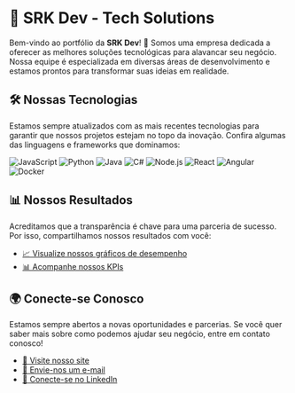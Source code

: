 # 🌟 SRK Dev - Tech Solutions

Bem-vindo ao portfólio da **SRK Dev**! 🚀 Somos uma empresa dedicada a oferecer as melhores soluções tecnológicas para alavancar seu negócio. Nossa equipe é especializada em diversas áreas de desenvolvimento e estamos prontos para transformar suas ideias em realidade.

## 🛠️ Nossas Tecnologias

Estamos sempre atualizados com as mais recentes tecnologias para garantir que nossos projetos estejam no topo da inovação. Confira algumas das linguagens e frameworks que dominamos:

![JavaScript](https://img.shields.io/badge/JavaScript-F7DF1E?style=for-the-badge&logo=javascript&logoColor=black)
![Python](https://img.shields.io/badge/Python-3776AB?style=for-the-badge&logo=python&logoColor=white)
![Java](https://img.shields.io/badge/Java-007396?style=for-the-badge&logo=java&logoColor=white)
![C#](https://img.shields.io/badge/C%23-239120?style=for-the-badge&logo=c-sharp&logoColor=white)
![Node.js](https://img.shields.io/badge/Node.js-339933?style=for-the-badge&logo=nodedotjs&logoColor=white)
![React](https://img.shields.io/badge/React-20232A?style=for-the-badge&logo=react&logoColor=61DAFB)
![Angular](https://img.shields.io/badge/Angular-DD0031?style=for-the-badge&logo=angular&logoColor=white)
![Docker](https://img.shields.io/badge/Docker-2496ED?style=for-the-badge&logo=docker&logoColor=white)

## 📊 Nossos Resultados

Acreditamos que a transparência é chave para uma parceria de sucesso. Por isso, compartilhamos nossos resultados com você:

- [📈 Visualize nossos gráficos de desempenho](https://your-graph-link-here.com)
- [📊 Acompanhe nossos KPIs](https://your-kpi-link-here.com)

## 🌍 Conecte-se Conosco

Estamos sempre abertos a novas oportunidades e parcerias. Se você quer saber mais sobre como podemos ajudar seu negócio, entre em contato conosco!

- [💼 Visite nosso site](https://www.srkdev.com)
- [📧 Envie-nos um e-mail](mailto:contato@srkdev.com)
- [🔗 Conecte-se no LinkedIn](https://www.linkedin.com/company/srkdev)
